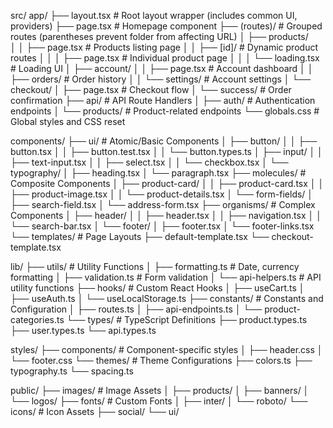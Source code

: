 src/
app/
├── layout.tsx         # Root layout wrapper (includes common UI, providers)
├── page.tsx          # Homepage component
├── (routes)/         # Grouped routes (parentheses prevent folder from affecting URL)
│   ├── products/     
│   │   ├── page.tsx           # Products listing page
│   │   ├── [id]/              # Dynamic product routes
│   │   │   ├── page.tsx       # Individual product page
│   │   │   └── loading.tsx    # Loading UI
│   ├── account/
│   │   ├── page.tsx           # Account dashboard
│   │   ├── orders/            # Order history
│   │   └── settings/          # Account settings
│   └── checkout/
│       ├── page.tsx           # Checkout flow
│       └── success/           # Order confirmation
├── api/              # API Route Handlers
│   ├── auth/         # Authentication endpoints
│   └── products/     # Product-related endpoints
└── globals.css      # Global styles and CSS reset




components/
├── ui/              # Atomic/Basic Components
│   ├── button/
│   │   ├── button.tsx
│   │   ├── button.test.tsx
│   │   └── button.types.ts
│   ├── input/
│   │   ├── text-input.tsx
│   │   ├── select.tsx
│   │   └── checkbox.tsx
│   └── typography/
│       ├── heading.tsx
│       └── paragraph.tsx
├── molecules/       # Composite Components
│   ├── product-card/
│   │   ├── product-card.tsx
│   │   ├── product-image.tsx
│   │   └── product-details.tsx
│   └── form-fields/
│       ├── search-field.tsx
│       └── address-form.tsx
├── organisms/       # Complex Components
│   ├── header/
│   │   ├── header.tsx
│   │   ├── navigation.tsx
│   │   └── search-bar.tsx
│   └── footer/
│       ├── footer.tsx
│       └── footer-links.tsx
└── templates/       # Page Layouts
    ├── default-template.tsx
    └── checkout-template.tsx





lib/
├── utils/          # Utility Functions
│   ├── formatting.ts   # Date, currency formatting
│   ├── validation.ts   # Form validation
│   └── api-helpers.ts  # API utility functions
├── hooks/          # Custom React Hooks
│   ├── useCart.ts
│   ├── useAuth.ts
│   └── useLocalStorage.ts
├── constants/      # Constants and Configuration
│   ├── routes.ts
│   ├── api-endpoints.ts
│   └── product-categories.ts
└── types/          # TypeScript Definitions
    ├── product.types.ts
    ├── user.types.ts
    └── api.types.ts






styles/
├── components/     # Component-specific styles
│   ├── header.css
│   └── footer.css
└── themes/         # Theme Configurations
    ├── colors.ts
    ├── typography.ts
    └── spacing.ts






public/
├── images/         # Image Assets
│   ├── products/
│   ├── banners/
│   └── logos/
├── fonts/          # Custom Fonts
│   ├── inter/
│   └── roboto/
└── icons/          # Icon Assets
    ├── social/
    └── ui/